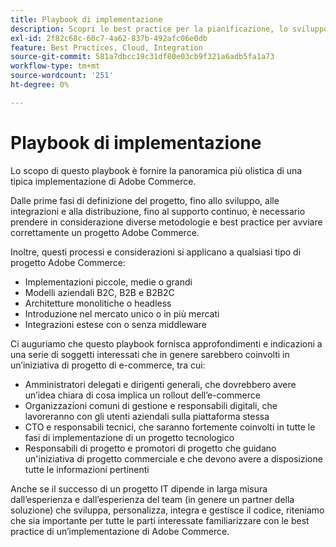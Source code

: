 ```yaml
---
title: Playbook di implementazione
description: Scopri le best practice per la pianificazione, lo sviluppo, il lancio e la manutenzione dei progetti Adobe Commerce.
exl-id: 2f82c68c-60c7-4a62-837b-492afc06e0db
feature: Best Practices, Cloud, Integration
source-git-commit: 581a7dbcc19c31df80e03cb9f321a6adb5fa1a73
workflow-type: tm+mt
source-wordcount: '251'
ht-degree: 0%

---
```


# Playbook di implementazione

Lo scopo di questo playbook è fornire la panoramica più olistica di una tipica implementazione di Adobe Commerce.

Dalle prime fasi di definizione del progetto, fino allo sviluppo, alle integrazioni e alla distribuzione, fino al supporto continuo, è necessario prendere in considerazione diverse metodologie e best practice per avviare correttamente un progetto Adobe Commerce.

Inoltre, questi processi e considerazioni si applicano a qualsiasi tipo di progetto Adobe Commerce:

- Implementazioni piccole, medie o grandi
- Modelli aziendali B2C, B2B e B2B2C
- Architetture monolitiche o headless
- Introduzione nel mercato unico o in più mercati
- Integrazioni estese con o senza middleware

Ci auguriamo che questo playbook fornisca approfondimenti e indicazioni a una serie di soggetti interessati che in genere sarebbero coinvolti in un’iniziativa di progetto di e-commerce, tra cui:

- Amministratori delegati e dirigenti generali, che dovrebbero avere un’idea chiara di cosa implica un rollout dell’e-commerce
- Organizzazioni comuni di gestione e responsabili digitali, che lavoreranno con gli utenti aziendali sulla piattaforma stessa
- CTO e responsabili tecnici, che saranno fortemente coinvolti in tutte le fasi di implementazione di un progetto tecnologico
- Responsabili di progetto e promotori di progetto che guidano un&#39;iniziativa di progetto commerciale e che devono avere a disposizione tutte le informazioni pertinenti

Anche se il successo di un progetto IT dipende in larga misura dall’esperienza e dall’esperienza del team (in genere un partner della soluzione) che sviluppa, personalizza, integra e gestisce il codice, riteniamo che sia importante per tutte le parti interessate familiarizzare con le best practice di un’implementazione di Adobe Commerce.
